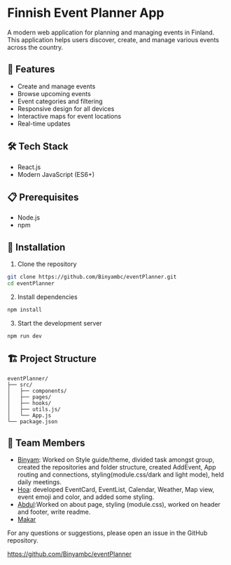 # Finnish Event Planner App

A modern web application for planning and managing events in Finland. This application helps users discover, create, and manage various events across the country.

## 🚀 Features

- Create and manage events
- Browse upcoming events
- Event categories and filtering
- Responsive design for all devices
- Interactive maps for event locations
- Real-time updates

## 🛠️ Tech Stack

- React.js
- Modern JavaScript (ES6+)

## 📋 Prerequisites

- Node.js
- npm

## 🔧 Installation

1. Clone the repository

```bash
git clone https://github.com/Binyambc/eventPlanner.git
cd eventPlanner
```

2. Install dependencies

```bash
npm install
```

3. Start the development server

```bash
npm run dev
```

## 🏗️ Project Structure

```
eventPlanner/
├── src/
│   ├── components/
│   ├── pages/
│   ├── hooks/
│   ├── utils.js/
│   └── App.js
└── package.json
```

## 👥 Team Members

- [Binyam](https://github.com/Binyambc): Worked on Style guide/theme, divided task amongst group, created the repositories and folder structure, created AddEvent, App routing and connections, styling(module.css/dark and light mode), held daily meetings.
- [Hoa](https://github.com/Hoa28686): developed EventCard, EventList, Calendar, Weather, Map view, event emoji and color, and added some styling.
- [Abdul](https://github.com/Abdul734734):Worked on about page, styling (module.css), worked on header and footer, write readme.
- [Makar](https://github.com/makarpatapau)

For any questions or suggestions, please open an issue in the GitHub repository.

https://github.com/Binyambc/eventPlanner
